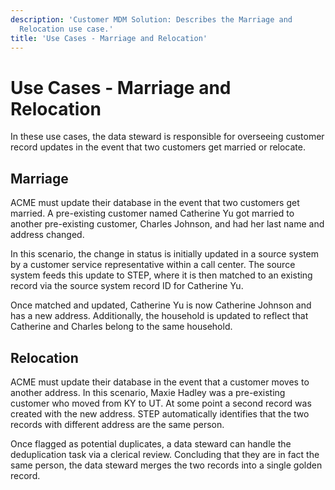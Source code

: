```yaml
---
description: 'Customer MDM Solution: Describes the Marriage and
  Relocation use case.'
title: 'Use Cases - Marriage and Relocation'
---
```


Use Cases - Marriage and Relocation
===================================

In these use cases, the data steward is responsible for overseeing
customer record updates in the event that two customers get married or
relocate.

Marriage
--------

ACME must update their database in the event that two customers get
married. A pre-existing customer named Catherine Yu got married to
another pre-existing customer, Charles Johnson, and had her last name
and address changed.

In this scenario, the change in status is initially updated in a source
system by a customer service representative within a call center. The
source system feeds this update to STEP, where it is then matched to an
existing record via the source system record ID for Catherine Yu.

Once matched and updated, Catherine Yu is now Catherine Johnson and has
a new address. Additionally, the household is updated to reflect that
Catherine and Charles belong to the same household.

Relocation
----------

ACME must update their database in the event that a customer moves to
another address. In this scenario, Maxie Hadley was a pre-existing
customer who moved from KY to UT. At some point a second record was
created with the new address. STEP automatically identifies that the two
records with different address are the same person.

Once flagged as potential duplicates, a data steward can handle the
deduplication task via a clerical review. Concluding that they are in
fact the same person, the data steward merges the two records into a
single golden record.

